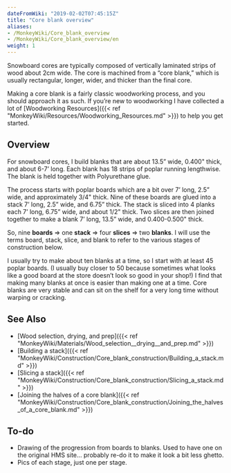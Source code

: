 ```yaml
---
dateFromWiki: "2019-02-02T07:45:15Z"
title: "Core blank overview"
aliases:
- /MonkeyWiki/Core_blank_overview
- /MonkeyWiki/Core_blank_overview/en
weight: 1
---
```

Snowboard cores are typically composed of vertically laminated strips of wood about 2cm wide. The core is machined from a “core blank,” which is usually rectangular, longer, wider, and thicker than the final core.

Making a core blank is a fairly classic woodworking process, and you should approach it as such. If you’re new to woodworking I have collected a lot of [Woodworking Resources]({{< ref "MonkeyWiki/Resources/Woodworking_Resources.md" >}}) to help you get started. 

## Overview 
For snowboard cores, I build blanks that are about 13.5” wide, 0.400" thick, and about 6-7’ long. Each blank has 18 strips of poplar running lengthwise. The blank is held together with Polyurethane glue.

The process starts with poplar boards which are a bit over 7’ long, 2.5” wide, and approximately 3/4" thick. Nine of these boards are glued into a stack 7’ long, 2.5” wide, and 6.75” thick. The stack is sliced into 4 planks each 7’ long, 6.75” wide, and about 1/2" thick. Two slices are then joined together to make a blank 7’ long, 13.5” wide, and 0.400-0.500" thick. 

So, nine **boards** &rArr; one **stack** &rArr; four **slices** &rArr; two **blanks**. I will use the terms board, stack, slice, and blank to refer to the various stages of construction below.

I usually try to make about ten blanks at a time, so I start with at least 45 poplar boards. (I usually buy closer to 50 because sometimes what looks like a good board at the store doesn’t look so good in your shop!) I find that making many blanks at once is easier than making one at a time. Core blanks are very stable and can sit on the shelf for a very long time without warping or cracking.

## See Also 
- [Wood selection, drying, and prep]({{< ref "MonkeyWiki/Materials/Wood_selection__drying__and_prep.md" >}})
- [Building a stack]({{< ref "MonkeyWiki/Construction/Core_blank_construction/Building_a_stack.md" >}})
- [Slicing a stack]({{< ref "MonkeyWiki/Construction/Core_blank_construction/Slicing_a_stack.md" >}})
- [Joining the halves of a core blank]({{< ref "MonkeyWiki/Construction/Core_blank_construction/Joining_the_halves_of_a_core_blank.md" >}})

## To-do 
- Drawing of the progression from boards to blanks. Used to have one on the original HMS site… probably re-do it to make it look a bit less ghetto.
- Pics of each stage, just one per stage.





